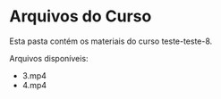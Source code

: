 # Arquivos do Curso

Esta pasta contém os materiais do curso teste-teste-8.

Arquivos disponíveis:
- 3.mp4
- 4.mp4